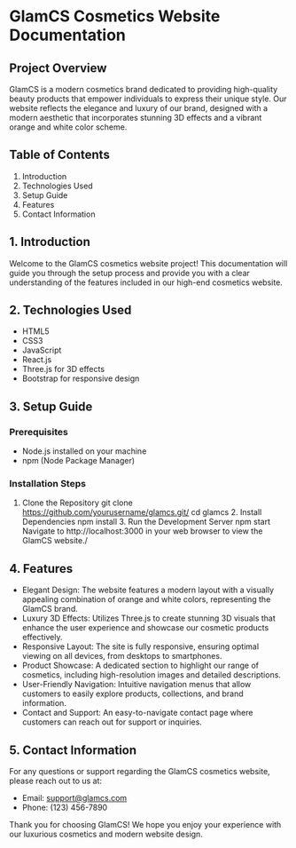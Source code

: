 # GlamCS Cosmetics Website Documentation

## Project Overview
GlamCS is a modern cosmetics brand dedicated to providing high-quality beauty products that empower individuals to express their unique style. Our website reflects the elegance and luxury of our brand, designed with a modern aesthetic that incorporates stunning 3D effects and a vibrant orange and white color scheme.

## Table of Contents
1. Introduction
2. Technologies Used
3. Setup Guide
4. Features
5. Contact Information

## 1. Introduction
Welcome to the GlamCS cosmetics website project! This documentation will guide you through the setup process and provide you with a clear understanding of the features included in our high-end cosmetics website.

## 2. Technologies Used
- HTML5
- CSS3
- JavaScript
- React.js
- Three.js for 3D effects
- Bootstrap for responsive design

## 3. Setup Guide

### Prerequisites
- Node.js installed on your machine
- npm (Node Package Manager)

### Installation Steps
1. Clone the Repository
   git clone https://github.com/yourusername/glamcs.git/
   cd glamcs
   2. Install Dependencies
   npm install
   3. Run the Development Server
   npm start
   Navigate to http://localhost:3000 in your web browser to view the GlamCS website./

## 4. Features
- Elegant Design: The website features a modern layout with a visually appealing combination of orange and white colors, representing the GlamCS brand.
- Luxury 3D Effects: Utilizes Three.js to create stunning 3D visuals that enhance the user experience and showcase our cosmetic products effectively.
- Responsive Layout: The site is fully responsive, ensuring optimal viewing on all devices, from desktops to smartphones.
- Product Showcase: A dedicated section to highlight our range of cosmetics, including high-resolution images and detailed descriptions.
- User-Friendly Navigation: Intuitive navigation menus that allow customers to easily explore products, collections, and brand information.
- Contact and Support: An easy-to-navigate contact page where customers can reach out for support or inquiries.

## 5. Contact Information
For any questions or support regarding the GlamCS cosmetics website, please reach out to us at:
- Email: support@glamcs.com
- Phone: (123) 456-7890

Thank you for choosing GlamCS! We hope you enjoy your experience with our luxurious cosmetics and modern website design.